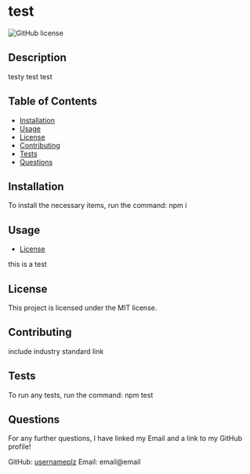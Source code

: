 # test
![GitHub license](https://img.shields.io/badge/license-MIT-blue.svg)

## Description
testy test test

## Table of Contents
- [Installation](#installation)
- [Usage](#usage)
- [License](#license)
- [Contributing](#contributing)
- [Tests](#tests)
- [Questions](#questions)

## Installation
To install the necessary items, run the command: npm i

## Usage

* [License](#license)

this is a test

## License
    
This project is licensed under the MIT license.

## Contributing
include industry standard link

## Tests
To run any tests, run the command: npm test

## Questions
For any further questions, I have linked my Email and a link to my GitHub profile!

GitHub: [usernameplz](link@github)
Email: email@email

